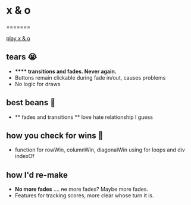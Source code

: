 # x & o
=======


[play x & o](https://evvn.github.io/x_and_o/)


## tears 😭
+ **\*\*\*\* transitions and fades. Never again.**
+ Buttons remain clickable during fade in/out, causes problems
+ No logic for draws


## best beans 🦄
+ ** fades and transitions ** love hate relationship I guess


## how you check for wins 🌚
+ function for rowWin, columnWin, diagonalWin using for loops and div indexOf


## how I'd re-make
+ **No more fades** .... ~~no~~ more fades? Maybe more fades.
+ Features for tracking scores, more clear whose turn it is.
